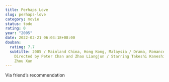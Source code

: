 ```yaml
---
title: Perhaps Love
slug: perhaps-love
category: movie
status: todo
rating: 0
year: "2005"
date: 2022-02-21 06:03:18+08:00
douban:
  rating: 7.7
  subtitle: 2005 / Mainland China, Hong Kong, Malaysia / Drama, Romance, Musical /
    Directed by Peter Chan and Zhao Liangjun / Starring Takeshi Kaneshiro and
    Zhou Xun
---
```


Via friend’s recommendation
